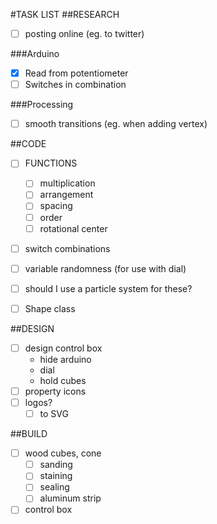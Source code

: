 #TASK LIST
##RESEARCH
+ [ ] posting online (eg. to twitter)

###Arduino
+ [x] Read from potentiometer
+ [ ] Switches in combination

###Processing
+ [ ] smooth transitions (eg. when adding vertex)


##CODE
+ [ ] FUNCTIONS
    + [ ] multiplication
    + [ ] arrangement
    + [ ] spacing
    + [ ] order
    + [ ] rotational center
+ [ ] switch combinations
+ [ ] variable randomness (for use with dial)
+ [ ] should I use a particle system for these?
+ [ ] Shape class


##DESIGN
+ [ ] design control box
  - hide arduino
  - dial
  - hold cubes
+ [ ] property icons
+ [ ] logos?
  - [ ] to SVG

##BUILD
+ [ ] wood cubes, cone
  - [ ] sanding
  - [ ] staining
  - [ ] sealing
  - [ ] aluminum strip
+ [ ] control box